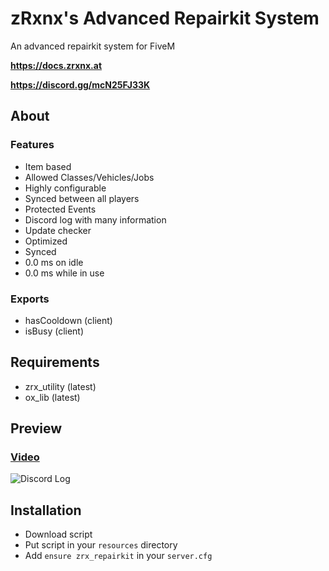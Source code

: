 # zRxnx's Advanced Repairkit System

An advanced repairkit system for FiveM

**https://docs.zrxnx.at**

**https://discord.gg/mcN25FJ33K**

## About

### Features

- Item based
- Allowed Classes/Vehicles/Jobs
- Highly configurable
- Synced between all players
- Protected Events
- Discord log with many information
- Update checker
- Optimized
- Synced
- 0.0 ms on idle
- 0.0 ms while in use

### Exports

- hasCooldown (client)
- isBusy (client)

## Requirements

- zrx_utility (latest)
- ox_lib (latest)

## Preview

### [Video](https://youtu.be/YtKF8KEBrGQ?si=Jecu2WI-32T0KX7W)

![Discord Log](https://i.imgur.com/TDfftS2.png)

## Installation

- Download script
- Put script in your `resources` directory
- Add `ensure zrx_repairkit` in your `server.cfg`
